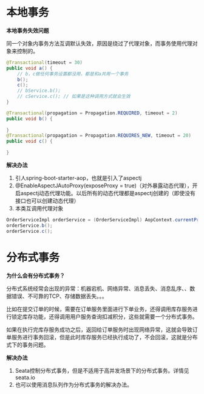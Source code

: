 # 本地事务

**本地事务失效问题**

同一个对象内事务方法互调默认失效，原因是绕过了代理对象，而事务使用代理对象来控制的。

```java
@Transactional(timeout = 30)
public void a() {
    // b，c做任何事务设置都没用，都是和a共用一个事务
    b();
    c();
    // bService.b();
    // cService.c(); // 如果是这种调用方式就会生效
}

@Transactional(propagation = Propagation.REQUIRED, timeout = 2)
public void b() {
    
}
@Transactional(propagation = Propagation.REQUIRES_NEW, timeout = 20)
public void c() {
    
}
```

**解决办法**

1. 引人spring-boot-starter-aop，也就是引入了aspectj
2. @EnableAspectJAutoProxy(exposeProxy = true)（对外暴露动态代理），开启aspectj动态代理功能。以后所有的动态代理都是aspectj创建的（即使没有接口也可以创建动态代理）
3. 本类互调用代理对象

```java
OrderServiceImpl orderService = (OrderServiceImpl) AopContext.currentProxy();
orderService.b();
orderService.c();
```

# 分布式事务

**为什么会有分布式事务？**

分布式系统经常会出现的异常：机器宕机、网络异常、消息丢失、消息乱序、、数据错误、不可靠的TCP、存储数据丢失。。。

比如在提交订单的时候，需要在订单服务里面进行下单业务，还得调用库存服务进行锁定库存功能，还得调用用户服务查询扣减积分，这些就需要一个分布式事务。

如果在执行完库存服务成功之后，返回给订单服务时出现网络异常，这就会导致订单服务进行事务回滚，但是此时库存服务已经执行成功了，不会回滚，这就是分布式下的事务问题。

**解决办法**

1. Seata控制分布式事务，但是不适用于高并发场景下的分布式事务。详情见seata.io
2. 也可以使用消息队列作为分布式事务的解决办法。